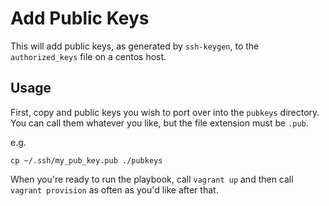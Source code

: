 # Add Public Keys

This will add public keys, as generated by `ssh-keygen`, to the
`authorized_keys` file on a centos host.

## Usage

First, copy and public keys you wish to port over into the `pubkeys`
directory. You can call them whatever you like, but the file extension
must be `.pub`.

e.g.

    cp ~/.ssh/my_pub_key.pub ./pubkeys

When you're ready to run the playbook, call `vagrant up` and then call
`vagrant provision` as often as you'd like after that.
